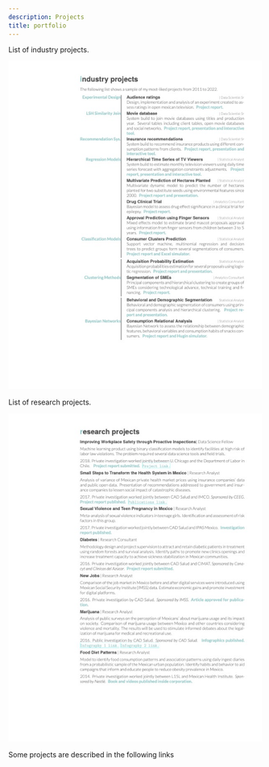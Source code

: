 ```yaml
---
description: Projects
title: portfolio
---
```


List of industry projects.

![Industry](./img/industry_projects.jpeg)



List of research projects.

![Research](./img/research_projects.jpeg)



Some projects are described in the following links

